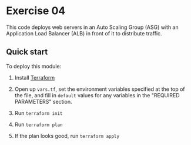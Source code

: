 # Exercise 04

This code deploys web servers in an Auto Scaling Group (ASG) with an Application Load Balancer (ALB) in front of it
to distribute traffic.



## Quick start


To deploy this module:

1. Install [Terraform](https://www.terraform.io/)

1. Open up `vars.tf`, set the environment variables specified at the top of the file, and fill in `default` values for 
   any variables in the "REQUIRED PARAMETERS" section.

1. Run `terraform init`

1. Run `terraform plan`

1. If the plan looks good, run `terraform apply`
